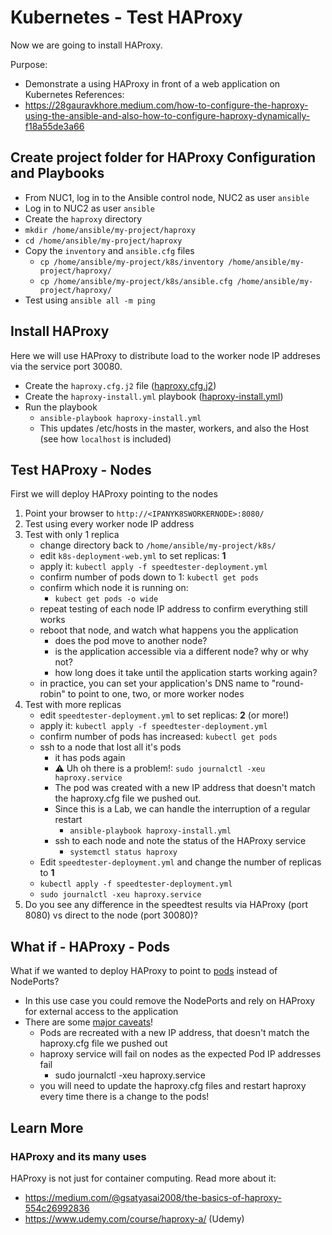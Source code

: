 # Kubernetes - Test HAProxy
Now we are going to install HAProxy.

Purpose:
- Demonstrate a using HAProxy in front of a web application on Kubernetes
References:
- https://28gauravkhore.medium.com/how-to-configure-the-haproxy-using-the-ansible-and-also-how-to-configure-haproxy-dynamically-f18a55de3a66

## Create project folder for HAProxy Configuration and Playbooks
- From NUC1, log in to the Ansible control node, NUC2 as user `ansible`
- Log in to NUC2 as user `ansible`
- Create the `haproxy` directory
- `mkdir /home/ansible/my-project/haproxy`
- `cd /home/ansible/my-project/haproxy`
- Copy the `inventory` and `ansible.cfg` files
  - `cp /home/ansible/my-project/k8s/inventory /home/ansible/my-project/haproxy/`
  - `cp /home/ansible/my-project/k8s/ansible.cfg /home/ansible/my-project/haproxy/`
- Test using `ansible all -m ping`

## Install HAProxy
Here we will use HAProxy to distribute load to the worker node IP addreses via the service port 30080.
- Create the `haproxy.cfg.j2` file ([haproxy.cfg.j2](haproxy/haproxy.cfg.j2))
- Create the `haproxy-install.yml` playbook ([haproxy-install.yml](haproxy/haproxy-install.yml))
- Run the playbook
  - `ansible-playbook haproxy-install.yml`
  - This updates /etc/hosts in the master, workers, and also the Host (see how `localhost` is included)

## Test HAProxy - Nodes
First we will deploy HAProxy pointing to the nodes
1. Point your browser to `http://<IPANYK8SWORKERNODE>:8080/`
2. Test using every worker node IP address
3. Test with only 1 replica
    - change directory back to `/home/ansible/my-project/k8s/`
    - edit `k8s-deployment-web.yml` to set replicas: **1**
    - apply it: `kubectl apply -f speedtester-deployment.yml`
    - confirm number of pods down to 1: `kubectl get pods`
    - confirm which node it is running on:
      - `kubect get pods -o wide`
    - repeat testing of each node IP address to confirm everything still works
    - reboot that node, and watch what happens you the application
      - does the pod move to another node?
      - is the application accessible via a different node? why or why not?
      - how long does it take until the application starts working again?
    - in practice, you can set your application's DNS name to "round-robin" to point to one, two, or more worker nodes
5. Test with more replicas
    - edit `speedtester-deployment.yml` to set replicas: **2** (or more!)
    - apply it: `kubectl apply -f speedtester-deployment.yml`
    - confirm number of pods has increased: `kubectl get pods`
    - ssh to a node that lost all it's pods
      - it has pods again
      - ⚠️ Uh oh there is a problem!: `sudo journalctl -xeu haproxy.service`
      - The pod was created with a new IP address that doesn't match the haproxy.cfg file we pushed out.
      - Since this is a Lab, we can handle the interruption of a regular restart
        - `ansible-playbook haproxy-install.yml`
      - ssh to each node and note the status of the HAProxy service
        - `systemctl status haproxy`
    - Edit `speedtester-deployment.yml` and change the number of replicas to **1**
    - `kubectl apply -f speedtester-deployment.yml`
    - `sudo journalctl -xeu haproxy.service`
6. Do you see any difference in the speedtest results via HAProxy (port 8080) vs direct to the node (port 30080)?

## What if - HAProxy - Pods
What if we wanted to deploy HAProxy to point to <ins>pods</ins> instead of NodePorts?
- In this use case you could remove the NodePorts and rely on HAProxy for external access to the application
- There are some <ins>major caveats</ins>!
  - Pods are recreated with a new IP address, that doesn't match the haproxy.cfg file we pushed out
  - haproxy service will fail on nodes as the expected Pod IP addresses fail
    - sudo journalctl -xeu haproxy.service
  - you will need to update the haproxy.cfg files and restart haproxy every time there is a change to the pods!

## Learn More
### HAProxy and its many uses
HAProxy is not just for container computing. Read more about it:
- https://medium.com/@gsatyasai2008/the-basics-of-haproxy-554c26992836
- https://www.udemy.com/course/haproxy-a/ (Udemy)
